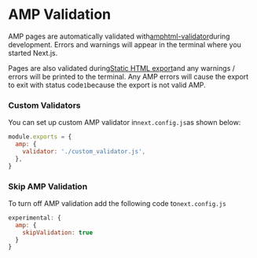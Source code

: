 # AMP Validation

AMP pages are automatically validated with[amphtml-validator](https://www.npmjs.com/package/amphtml-validator)during development. Errors and warnings will appear in the terminal where you started Next.js.

Pages are also validated during[Static HTML export](/docs/advanced-features/static-html-export)and any warnings / errors will be printed to the terminal. Any AMP errors will cause the export to exit with status code`1`because the export is not valid AMP.

### Custom Validators

You can set up custom AMP validator in`next.config.js`as shown below:

```jsx
module.exports = {
  amp: {
    validator: './custom_validator.js',
  },
}

```

### Skip AMP Validation

To turn off AMP validation add the following code to`next.config.js`

```jsx
experimental: {
  amp: {
    skipValidation: true
  }
}

```
